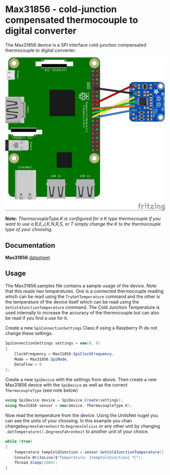 ﻿# Max31856 - cold-junction compensated thermocouple to digital converter

The Max31856 device is a SPI interface cold-junction compensated thermocouple to digital converter.

![Illustration of wiring from a Raspberry Pi device](device.jpg)

**Note:** _ThermocoupleType.K is configured for a K type thermocouple if you want to use a B,E,J,K,N,R,S, or T simply change the K to the thermocouple type of your choosing._

## Documentation 

**Max31856** [datasheet](https://datasheets.maximintegrated.com/en/ds/Max31856.pdf)

## Usage
The Max31856.samples file contains a sample usage of the device. Note that this reads two temperatures. One is a connected thermocouple reading which can be read using the  ```TryGetTemperature``` command and the other is the temperature of the device itself which can be read using the ```GetColdJunctionTemperature``` command. The Cold Junction Temperature is used internally to increase the accuracy of the thermocouple but can also be read if you find a use for it.

Create a new ```SpiConnectionSettings``` Class if using a Raspberry Pi do not change these settings.

```csharp
SpiConnectionSettings settings = new(0, 0)
{
    ClockFrequency = Max31856.SpiClockFrequency,
    Mode = Max31856.SpiMode,
    DataFlow = 0
};
```

Create a new ```SpiDevice``` with the settings from above. Then create a new Max31856 device with the ```SpiDevice``` as well as the correct ```ThermocoupleType``` (see note below)
```csharp
using SpiDevice device = SpiDevice.Create(settings);
using Max31856 sensor = new(device, ThermocoupleType.K);
```

Now read the temperature from the device. Using the UnitsNet nuget you can see the units of your choosing. In this example you chan change```DegreesFahrenheit``` to ```DegreesCelsius``` or any other unit by changing ```.GetTemperature().DegreesFahrenheit``` to another unit of your choice.

```csharp
while (true)
{
    Temperature tempColdJunction = sensor.GetColdJunctionTemperature();
    Console.WriteLine($"Temperature: {tempColdJunction} ℃");
    Thread.Sleep(2000);
}
```
